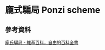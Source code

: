 <html>
  <H1>龐式騙局 Ponzi scheme</H1>
  <H2>參考資料</H2>
  <A HREF ="https://zh.wikipedia.org/wiki/%E9%BE%90%E8%8C%B2%E9%A8%99%E5%B1%80">龐氏騙局 - 維基百科，自由的百科全書</A>
</html>
